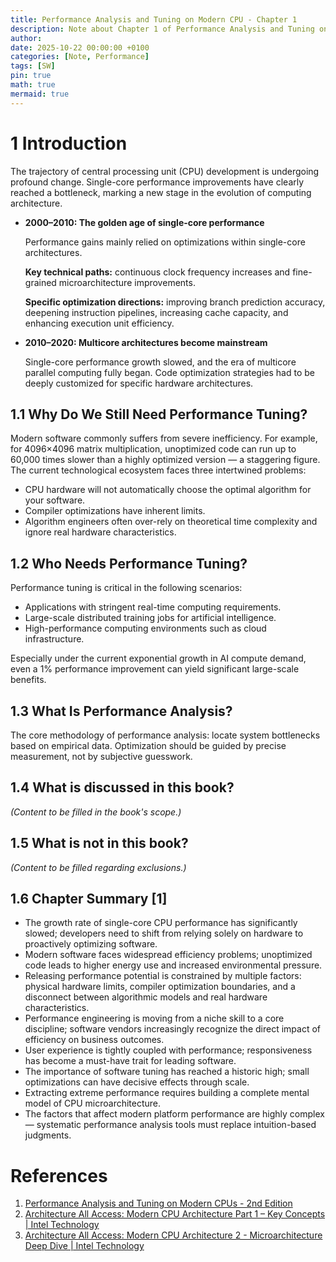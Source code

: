 ```yaml
---
title: Performance Analysis and Tuning on Modern CPU - Chapter 1
description: Note about Chapter 1 of Performance Analysis and Tuning on Modern CPU
author:
date: 2025-10-22 00:00:00 +0100
categories: [Note, Performance]
tags: [SW]
pin: true
math: true
mermaid: true
---
```


# 1 Introduction
The trajectory of central processing unit (CPU) development is undergoing profound change. Single-core performance improvements have clearly reached a bottleneck, marking a new stage in the evolution of computing architecture.

- **2000–2010: The golden age of single-core performance**

  Performance gains mainly relied on optimizations within single-core architectures.

  **Key technical paths:** continuous clock frequency increases and fine-grained microarchitecture improvements.

  **Specific optimization directions:** improving branch prediction accuracy, deepening instruction pipelines, increasing cache capacity, and enhancing execution unit efficiency.

- **2010–2020: Multicore architectures become mainstream**

  Single-core performance growth slowed, and the era of multicore parallel computing fully began. Code optimization strategies had to be deeply customized for specific hardware architectures.

## 1.1 Why Do We Still Need Performance Tuning?
Modern software commonly suffers from severe inefficiency. For example, for 4096×4096 matrix multiplication, unoptimized code can run up to 60,000 times slower than a highly optimized version — a staggering figure. The current technological ecosystem faces three intertwined problems:

- CPU hardware will not automatically choose the optimal algorithm for your software.
- Compiler optimizations have inherent limits.
- Algorithm engineers often over-rely on theoretical time complexity and ignore real hardware characteristics.

## 1.2 Who Needs Performance Tuning?
Performance tuning is critical in the following scenarios:

- Applications with stringent real-time computing requirements.
- Large-scale distributed training jobs for artificial intelligence.
- High-performance computing environments such as cloud infrastructure.

Especially under the current exponential growth in AI compute demand, even a 1% performance improvement can yield significant large-scale benefits.

## 1.3 What Is Performance Analysis?
The core methodology of performance analysis: locate system bottlenecks based on empirical data. Optimization should be guided by precise measurement, not by subjective guesswork.

## 1.4 What is discussed in this book?
*(Content to be filled in the book's scope.)*

## 1.5 What is not in this book?
*(Content to be filled regarding exclusions.)*

## 1.6 Chapter Summary [1]
- The growth rate of single-core CPU performance has significantly slowed; developers need to shift from relying solely on hardware to proactively optimizing software.
- Modern software faces widespread efficiency problems; unoptimized code leads to higher energy use and increased environmental pressure.
- Releasing performance potential is constrained by multiple factors: physical hardware limits, compiler optimization boundaries, and a disconnect between algorithmic models and real hardware characteristics.
- Performance engineering is moving from a niche skill to a core discipline; software vendors increasingly recognize the direct impact of efficiency on business outcomes.
- User experience is tightly coupled with performance; responsiveness has become a must-have trait for leading software.
- The importance of software tuning has reached a historic high; small optimizations can have decisive effects through scale.
- Extracting extreme performance requires building a complete mental model of CPU microarchitecture.
- The factors that affect modern platform performance are highly complex — systematic performance analysis tools must replace intuition-based judgments.

# References
1. [Performance Analysis and Tuning on Modern CPUs - 2nd Edition](https://github.com/dendibakh/perf-book)
2. [Architecture All Access: Modern CPU Architecture Part 1 – Key Concepts | Intel Technology](https://www.youtube.com/watch?v=vgPFzblBh7w)
3. [Architecture All Access: Modern CPU Architecture 2 - Microarchitecture Deep Dive | Intel Technology](https://www.youtube.com/watch?v=o_WXTRS2qTY)
